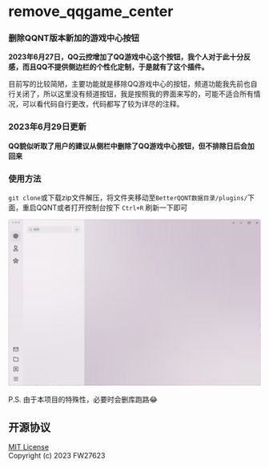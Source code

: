 # remove_qqgame_center
### 删除QQNT版本新加的游戏中心按钮

**2023年6月27日，QQ云控增加了QQ游戏中心这个按钮，我个人对于此十分反感，而且QQ不提供侧边栏的个性化定制，于是就有了这个插件。**

目前写的比较简陋，主要功能就是移除QQ游戏中心的按钮，频道功能我先前也自行关闭了，所以这里没有频道按钮，我是按照我的界面来写的，可能不适合所有情况，可以看代码自行更改，代码都写了较为详尽的注释。

### 2023年6月29日更新
**QQ貌似听取了用户的建议从侧栏中删除了QQ游戏中心按钮，但不排除日后会加回来**

### 使用方法
`git clone`或下载zip文件解压，将文件夹移动至`BetterQQNT数据目录/plugins/`下面，重启QQNT或者打开控制台按下 `Ctrl+R` 刷新一下即可

![效果图](./1.png)

P.S. 由于本项目的特殊性，必要时会删库跑路😂

## 开源协议

[MIT License](./LICENSE)  
Copyright (c) 2023 FW27623
